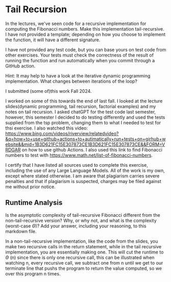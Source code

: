 # Tail Recursion

In the lectures, we've seen code for a recursive implementation for computing
the Fibonacci numbers. Make this implementation tail-recursive. I have not
provided a template; depending on how you choose to implement the function, it
will have a different signature.

I have not provided any test code, but you can base yours on test code from
other exercises. Your tests must check the correctness of the result of running
the function and run automatically when you commit through a GitHub action.

Hint: It may help to have a look at the iterative dynamic programming
implementation. What changes between iterations of the loop?

I submitted (some of)this work Fall 2024.

I worked on some of this towards the end of last fall. I looked at the lecture slides(dynamic programming, tail recursion, factorial examples) and my notes on tail recursion. I asked chatGPT for the test code last semester, however, this semester I decided to do testing differently and used the tests supplied from the tsp problem, changing them to what I needed to test for thsi exercise. I also watched this video: https://www.bing.com/videos/riverview/relatedvideo?&q=how+to+use+github+actions+to+autimatically+run+tests+on+girhub+website&&mid=1B3D621FC15E307873CE1B3D621FC15E307873CE&&FORM=VRDGAR on how to use github Actions. I also used this link to find Fibonacci numbers to test with https://www.math.net/list-of-fibonacci-numbers.

I certify that I have listed all sources used to complete this exercise, including the use of any Large Language Models. All of the work is my own, except where stated otherwise. I am aware that plagiarism carries severe penalties and that if plagiarism is suspected, charges may be filed against me without prior notice.

## Runtime Analysis

Is the asymptotic complexity of tail-recursive Fibonacci different from the
non-tail-recursive version? Why, or why not, and what is the complexity
(worst-case $\Theta$)? Add your answer, including your reasoning, to this
markdown file.

In a non-tail-recursive implementation, like the code from the slides, you make two recursive calls in the return statement, while in the tail recursive implementation, you are essentially making one. This will cut the runtime to $\Theta$ (n) since there is only one recursive call, this can be illustrated when watching n, every recursive call, we subtract one from n until we get to our terminate line that pushs the program to return the value computed, so we over this program n times.
